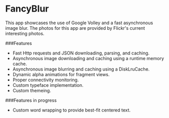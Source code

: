 FancyBlur
========

This app showcases the use of Google Volley and a fast asynchronous image blur. The photos for this app are provided by Flickr's current interesting photos.

###Features
* Fast Http requests and JSON downloading, parsing, and caching.
* Asynchronous image downloading and caching using a runtime memory cache.
* Asynchronous image blurring and caching using a DiskLruCache.
* Dynamic alpha animations for fragment views.
* Proper connectivity monitoring.
* Custom typeface implementation.
* Custom themeing.

###Features in progress
* Custom word wrapping to provide best-fit centered text.